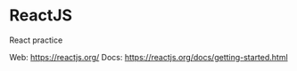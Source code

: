 # ReactJS
React practice

Web:  https://reactjs.org/
Docs: https://reactjs.org/docs/getting-started.html
